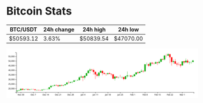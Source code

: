 # Bitcoin Stats

BTC/USDT|24h change|24h high|24h low|
|---|---|---|---|
|$50593.12|3.63%|$50839.54|$47070.00|

<img src="./chart.svg">
